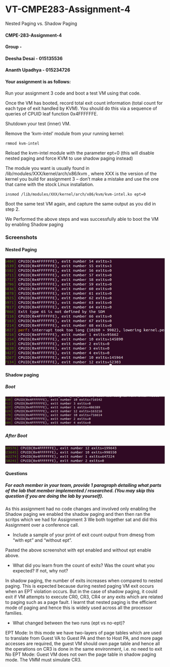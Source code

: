 # VT-CMPE283-Assignment-4
Nested Paging vs. Shadow Paging

#### CMPE-283-Assignment-4
#### Group -
#### Deesha Desai - 015135536
#### Ananth Upadhya - 015234726

#### Your assignment is as follows:

 

Run your assignment 3 code and boot a test VM using that code.

Once the VM has booted, record total exit count information (total count for each type of exit handled by KVM). You should do this via a sequence of queries of CPUID leaf function 0x4FFFFFFE.

Shutdown your test (inner) VM.

Remove the ‘kvm-intel’ module from your running kernel:
```
rmmod kvm-intel
```
Reload the kvm-intel module with the parameter ept=0 (this will disable nested paging and force KVM to use shadow paging instead)

The module you want is usually found in /lib/modules/XXX/kernel/arch/x86/kvm , where XXX is the version of the kernel you build for assignment 3 – don’t make a mistake and use the one that came with the stock Linux installation.
```
insmod /lib/modules/XXX/kernel/arch/x86/kvm/kvm-intel.ko ept=0
```
Boot the same test VM again, and capture the same output as you did in step 2.

We Performed the above steps and was successfully able to boot the VM by enabling Shadow paging

### Screenshots

#### Nested Paging 
 ![](https://github.com/ANANTHUPADHYA/VT-CMPE283-Assignment-4/blob/main/images/Image1.png)

#### Shadow paging

#####  Boot 
 ![](https://github.com/ANANTHUPADHYA/VT-CMPE283-Assignment-4/blob/main/images/Image2.png)

#####  After Boot

  ![](https://github.com/ANANTHUPADHYA/VT-CMPE283-Assignment-4/blob/main/images/Image3.png)

#### Questions
##### For each member in your team, provide 1 paragraph detailing what parts of the lab that member implemented / researched. (You may skip this question if you are doing the lab by yourself).

As this assignment had no code changes and involved only enabling the Shadow paging we enabled the shadow paging and then then ran the scritps which we had for Assignment 3
We both together sat and did this Assignment over a conference call.

* Include a sample of your print of exit count output from dmesg from “with ept” and “without ept”.

Pasted the above screenshot with ept enabled and without ept enable above.


* What did you learn from the count of exits? Was the count what you expected? If not, why not?

In shadow paging, the number of exits increases when compared to nested paging. This is expected because during nested paging VM exit occurs when an EPT violation occurs. But in the case of shadow paging, it could exit if VM attempts to execute CR0, CR3, CR4 or any exits which are related to paging such as a page fault.
I learnt that nested paging is the efficient mode of paging and hence this is widely used across all the processor families.

* What changed between the two runs (ept vs no-ept)?

EPT Mode:
In this mode we have two-layers of page tables which are used to translate from Guest VA to Guest PA and then to Host PA, and more page accesses are required, the guest VM should own page table and hence all the operations on CR3 is done in the same environment, i.e. no need to exit
No EPT Mode:
Guest VM does not own the page table in shadow paging mode. The VMM must simulate CR3.



